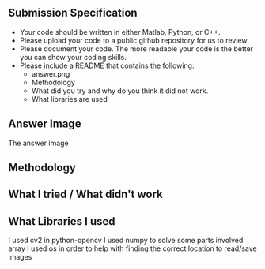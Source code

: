 
## Submission Specification
- Your code should be written in either Matlab, Python, or C++.
- Please upload your code to a public github repository for us to review
- Please document your code. The more readable your code is the better you can show your coding skills.
- Please include a README that contains the following:
    - answer.png
    - Methodology 
    - What did you try and why do you think it did not work.
    - What libraries are used

## Answer Image
The answer image 

## Methodology


## What I tried / What didn't work


## What Libraries I used
I used cv2 in python-opencv
I used numpy to solve some parts involved array
I used os in order to help with finding the correct location to read/save images

